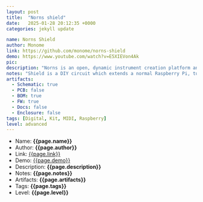 ```yaml
---
layout: post
title:  "Norns shield"
date:   2025-01-28 20:12:35 +0000
categories: jekyll update

name: Norns Shield
author: Monome
link: https://github.com/monome/norns-shield
demo: https://www.youtube.com/watch?v=E5XIEVon4Ak
pic:
description: "Norns is an open, dynamic instrument creation platform and musical computer."
notes: "Shield is a DIY circuit which extends a normal Raspberry Pi, turning it into a norns."
artifacts:
  - Schematic: true
  - PCB: false
  - BOM: true
  - FW: true
  - Docs: false
  - Enclosure: false
tags: [Digital, Kit, MIDI, Raspberry]
level: advanced
---
```


- Name: **{{page.name}}**
- Author: **{{page.author}}**
- Link: [{{page.link}}]({{page.link}})
- Demo: [{{page.demo}}]({{page.demo}})
- Description: **{{page.description}}**
- Notes: **{{page.notes}}**
- Artifacts: **{{page.artifacts}}**
- Tags: **{{page.tags}}**
- Level: **{{page.level}}**